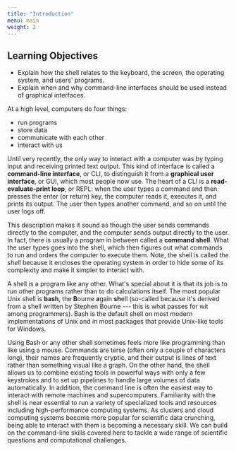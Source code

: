 ```yaml
---
title: "Introduction"
menu: main
weight: 2
---
```


## Learning Objectives

*   Explain how the shell relates to the keyboard, the screen, the operating system, and users' programs.
*   Explain when and why command-line interfaces should be used instead of graphical interfaces.

At a high level, computers do four things:

-   run programs
-   store data
-   communicate with each other
-   interact with us

Until very recently, the only way to interact with a computer was by typing input and receiving printed text output. This kind of interface is called a
**command-line interface**, or CLI, to distinguish it from a
**graphical user interface**, or GUI, which most people now use.
The heart of a CLI is a **read-evaluate-print loop**, or REPL:
when the user types a command and then presses the enter (or return) key,
the computer reads it,
executes it,
and prints its output.
The user then types another command,
and so on until the user logs off.

This description makes it sound as though the user sends commands directly to the computer,
and the computer sends output directly to the user.
In fact,
there is usually a program in between called a
**command shell**.
What the user types goes into the shell,
which then figures out what commands to run and orders the computer to execute them. Note, the shell is called *the shell* because it encloses the operating system in order to hide some of its complexity and make it simpler to interact with.

A shell is a program like any other. What's special about it is that its job is to run other programs rather than to do calculations itself. The most popular Unix shell is **bash**,
the **B**ourne **a**gain **sh**ell (so-called because it's derived from a shell written by Stephen Bourne --- this is what passes for wit among programmers). Bash is the default shell on most modern implementations of Unix and in most packages that provide Unix-like tools for Windows.

Using Bash or any other shell sometimes feels more like programming than like using a mouse. Commands are terse (often only a couple of characters long), their names are frequently cryptic,
and their output is lines of text rather than something visual like a graph.
On the other hand, the shell allows us to combine existing tools in powerful ways with only a few keystrokes and to set up pipelines to handle large volumes of data automatically.
In addition, the command line is often the easiest way to interact with remote machines and supercomputers.
Familiarity with the shell is near essential to run a variety of specialized tools and resources including high-performance computing systems. As clusters and cloud computing systems become more popular for scientific data crunching, being able to interact with them is becoming a necessary skill. We can build on the command-line skills covered here to tackle a wide range of scientific questions and computational challenges.
